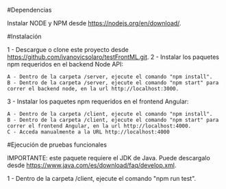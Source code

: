 #Dependencias

Instalar NODE y NPM desde https://nodejs.org/en/download/.

#Instalación

1 - Descargue o clone este proyecto desde https://github.com/ivanovicsolaro/testFrontML.git.
2 - Instalar los paquetes npm requeridos en el backend Node API:

    A - Dentro de la carpeta /server, ejecute el comando "npm install".
    B - Dentro de la carpeta /server, ejecute el comando "npm start" para correr el backend node, en la url http://localhost:3000.

3 - Instalar los paquetes npm requeridos en el frontend Angular:

    A - Dentro de la carpeta /client, ejecute el comando "npm install".
    B - Dentro de la carpeta /client, ejecute el comando "npm start" para correr el frontend Angular, en la url http://localhost:4000.
    C - Acceda manualmente a la URL http://localhost:4000

#Ejecución de pruebas funcionales

IMPORTANTE: este paquete requiere el JDK de Java. Puede descargalo desde https://www.java.com/es/download/faq/develop.xml.

1 - Dentro de la carpeta /client, ejecute el comando "npm run test".

    

